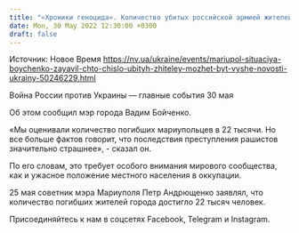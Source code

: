 ```yaml
---
title: "«Хроники геноцида». Количество убитых российской армией жителей Мариуполя может быть значительно выше, чем считается — мэр"
date: Mon, 30 May 2022 12:30:00 +0300
draft: false
---
```

Источник: Новое Время https://nv.ua/ukraine/events/mariupol-situaciya-boychenko-zayavil-chto-chislo-ubityh-zhiteley-mozhet-byt-vyshe-novosti-ukrainy-50246229.html


Война России против Украины — главные события 30 мая

Об этом сообщил мэр города Вадим Бойченко.

«Мы оценивали количество погибших мариупольцев в 22 тысячи. Но все больше фактов говорит, что последствия преступления рашистов значительно страшнее», - сказал он.

По его словам, это требует особого внимания мирового сообщества, как и ужасное положение местного населения в оккупации.

25 мая советник мэра Мариуполя Петр Андрющенко заявлял, что количество погибших жителей города достигло 22 тысяч человек.

Присоединяйтесь к нам в соцсетях Facebook, Telegram и Instagram.
